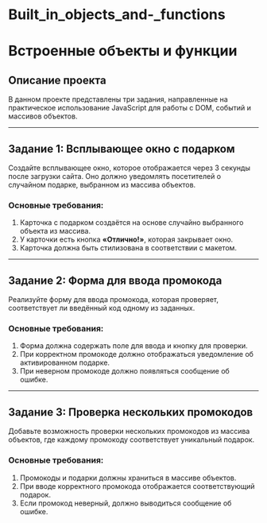 # Built_in_objects_and-_functions
# Встроенные объекты и функции

## Описание проекта
В данном проекте представлены три задания, направленные на практическое использование JavaScript для работы с DOM, событий и массивов объектов.

---

## Задание 1: Всплывающее окно с подарком
Создайте всплывающее окно, которое отображается через 3 секунды после загрузки сайта. Оно должно уведомлять посетителей о случайном подарке, выбранном из массива объектов.

### Основные требования:
1. Карточка с подарком создаётся на основе случайно выбранного объекта из массива.
2. У карточки есть кнопка **«Отлично!»**, которая закрывает окно.
3. Карточка должна быть стилизована в соответствии с макетом.

---

## Задание 2: Форма для ввода промокода
Реализуйте форму для ввода промокода, которая проверяет, соответствует ли введённый код одному из заданных.

### Основные требования:
1. Форма должна содержать поле для ввода и кнопку для проверки.
2. При корректном промокоде должно отображаться уведомление об активированном подарке.
3. При неверном промокоде должно появляться сообщение об ошибке.

---

## Задание 3: Проверка нескольких промокодов
Добавьте возможность проверки нескольких промокодов из массива объектов, где каждому промокоду соответствует уникальный подарок.

### Основные требования:
1. Промокоды и подарки должны храниться в массиве объектов.
2. При вводе корректного промокода отображается соответствующий подарок.
3. Если промокод неверный, должно выводиться сообщение об ошибке.
